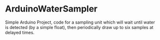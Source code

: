 ArduinoWaterSampler
===================

Simple Arduino Project, code for a sampling unit which will wait until water is detected (by a simple float), then periodically draw up to six samples at delayed times.
